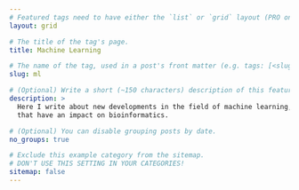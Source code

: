 ```yaml
---
# Featured tags need to have either the `list` or `grid` layout (PRO only).
layout: grid

# The title of the tag's page.
title: Machine Learning

# The name of the tag, used in a post's front matter (e.g. tags: [<slug>]).
slug: ml

# (Optional) Write a short (~150 characters) description of this featured tag.
description: >
  Here I write about new developments in the field of machine learning, particularly ones that I find interesting and 
  that have an impact on bioinformatics.

# (Optional) You can disable grouping posts by date.
no_groups: true

# Exclude this example category from the sitemap.
# DON'T USE THIS SETTING IN YOUR CATEGORIES!
sitemap: false
---
```

